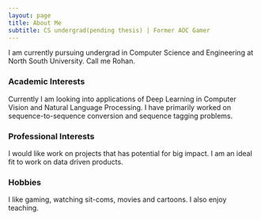```yaml
---
layout: page
title: About Me
subtitle: CS undergrad(pending thesis) | Former AOC Gamer
---
```


I am currently pursuing undergrad in Computer Science and Engineering at North South University. Call me Rohan.

### Academic Interests

Currently I am looking into applications of Deep Learning in Computer Vision and Natural Language Processing. I have primarily worked on sequence-to-sequence conversion and sequence tagging problems.

### Professional Interests

I would like work on projects that has potential for big impact. I am an ideal fit to work on data driven products.

### Hobbies

I like gaming, watching sit-coms, movies and cartoons. I also enjoy teaching. 
